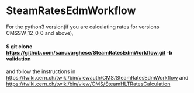 # SteamRatesEdmWorkflow
For  the python3 version(if you are calculating rates for versions CMSSW_12_0_0 and above),

#### $ git clone https://github.com/sanuvarghese/SteamRatesEdmWorkflow.git -b validation
and follow the instructions in https://twiki.cern.ch/twiki/bin/viewauth/CMS/SteamRatesEdmWorkflow and https://twiki.cern.ch/twiki/bin/view/CMS/SteamHLTRatesCalculation
